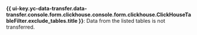 **{{ ui-key.yc-data-transfer.data-transfer.console.form.clickhouse.console.form.clickhouse.ClickHouseTableFilter.exclude_tables.title }}**: Data from the listed tables is not transferred.

